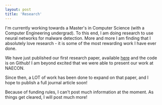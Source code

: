 ```yaml
---
layout: post
title: 'Research'
---
```


I'm currently working towards a Master's in Computer Science (with a Computer Engineering undergrad). To this end, I am doing research to use neural networks for malware detection. More and more I am finding that I absolutely love research - it is some of the most rewarding work I have ever done.

We have just published our first research paper, available [here](https://ieeexplore.ieee.org/document/8556657) and the code is on Github! I am beyond excited that we were able to present our work at NAECON.

Since then, a LOT of work has been done to expand on that paper, and I hope to publish a full journal article soon!

Because of funding rules, I can't post much information at the moment. As things get cleared, I will post much more!



